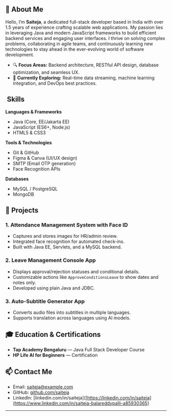  
## 🚀 About Me

Hello, I’m **Saiteja**, a dedicated full-stack developer based in India with over 1.5 years of experience crafting scalable web applications. My passion lies in leveraging Java and modern JavaScript frameworks to build efficient backend services and engaging user interfaces. I thrive on solving complex problems, collaborating in agile teams, and continuously learning new technologies to stay ahead in the ever-evolving world of software development.

* 🔍 **Focus Areas:** Backend architecture, RESTful API design, database optimization, and seamless UX.
* 🌱 **Currently Exploring:** Real-time data streaming, machine learning integration, and DevOps best practices.

##  Skills

**Languages & Frameworks**

* Java (Core, EE/Jakarta EE)
* JavaScript (ES6+, Node.js)
* HTML5 & CSS3

**Tools & Technologies**

* Git & GitHub
* Figma & Canva (UI/UX design)
* SMTP (Email OTP generation)
* Face Recognition APIs

**Databases**

* MySQL / PostgreSQL
* MongoDB

## 📂 Projects

### 1. Attendance Management System with Face ID

* Captures and stores images for HR/admin review.
* Integrated face recognition for automated check-ins.
* Built with Java EE, Servlets, and a MySQL backend.

### 2. Leave Management Console App

* Displays approval/rejection statuses and conditional details.
* Customizable actions like `ApproveConditionsLeave` to show dates and notes only.
* Developed using plain Java and JDBC.

### 3. Auto-Subtitle Generator App

* Converts audio files into subtitles in multiple languages.
* Supports translation across languages using AI models.

## 🎓 Education & Certifications

* **Tap Academy Bengaluru** — Java Full Stack Developer Course
* **HP Life AI for Beginners** — Certification

## 📫 Contact Me

* Email: [saiteja@example.com](sait6902@gmail.com)
* GitHub: [github.com/saiteja]([https://github.com/saiteja](https://github.com/SaiTeja-out))
* LinkedIn: [linkedin.com/in/saiteja]([https://linkedin.com/in/saiteja](https://www.linkedin.com/in/saiteja-balareddypalli-a85930365)

---

 
